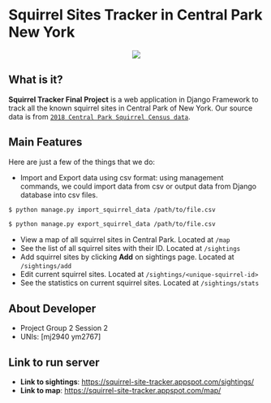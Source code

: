 Squirrel Sites Tracker in Central Park New York
====================================

<div align="center">
  <img src="https://github.com/zihui-zhou/Django_Project/blob/master/Squirrel_image.png"><br>
</div>

What is it?
-------------------
**Squirrel Tracker Final Project** is a web application in Django Framework to track all the known squirrel sites in Central Park of New York. Our source data is from [`2018 Central Park Squirrel Census data`](https://data.cityofnewyork.us/Environment/2018-Central-Park-Squirrel-Census-Squirrel-Data/vfnx-vebw).

Main Features
-------------------
Here are just a few of the things that we do:
- Import and Export data using csv format: using management commands, we could import data from csv or output data from Django database into csv files. 

```sh
$ python manage.py import_squirrel_data /path/to/file.csv
```
```sh
$ python manage.py export_squirrel_data /path/to/file.csv
```
- View a map of all squirrel sites in Central Park. Located at `/map`
- See the list of all squirrel sites with their ID. Located at `/sightings`
- Add squirrel sites by clicking **Add** on sightings page. Located at `/sightings/add`
- Edit current squirrel sites. Located at `/sightings/<unique-squirrel-id>`
- See the statistics on current squirrel sites. Located at `/sightings/stats`

About Developer
-------------------
- Project Group 2 Session 2
- UNIs: [mj2940 ym2767]

Link to run server
-------------------
- **Link to sightings**: https://squirrel-site-tracker.appspot.com/sightings/
- **Link to map**: https://squirrel-site-tracker.appspot.com/map/
